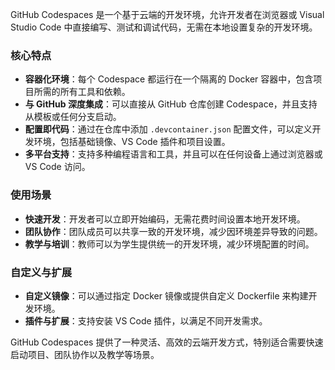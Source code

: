 
GitHub Codespaces 是一个基于云端的开发环境，允许开发者在浏览器或 Visual Studio Code 中直接编写、测试和调试代码，无需在本地设置复杂的开发环境。

### 核心特点
- **容器化环境**：每个 Codespace 都运行在一个隔离的 Docker 容器中，包含项目所需的所有工具和依赖。
- **与 GitHub 深度集成**：可以直接从 GitHub 仓库创建 Codespace，并且支持从模板或任何分支启动。
- **配置即代码**：通过在仓库中添加 `.devcontainer.json` 配置文件，可以定义开发环境，包括基础镜像、VS Code 插件和项目设置。
- **多平台支持**：支持多种编程语言和工具，并且可以在任何设备上通过浏览器或 VS Code 访问。

### 使用场景
- **快速开发**：开发者可以立即开始编码，无需花费时间设置本地开发环境。
- **团队协作**：团队成员可以共享一致的开发环境，减少因环境差异导致的问题。
- **教学与培训**：教师可以为学生提供统一的开发环境，减少环境配置的时间。

### 自定义与扩展
- **自定义镜像**：可以通过指定 Docker 镜像或提供自定义 Dockerfile 来构建开发环境。
- **插件与扩展**：支持安装 VS Code 插件，以满足不同开发需求。

GitHub Codespaces 提供了一种灵活、高效的云端开发方式，特别适合需要快速启动项目、团队协作以及教学等场景。
<!--stackedit_data:
eyJoaXN0b3J5IjpbLTExNDc5ODU4MjUsMTAzNDQ0Mzg2NF19
-->